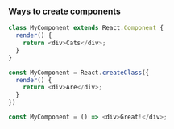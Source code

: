 ### Ways to create components

```javascript
class MyComponent extends React.Component {
  render() {
    return <div>Cats</div>;
  }
}

const MyComponent = React.createClass({
  render() {
    return <div>Are</div>;
  }
})

const MyComponent = () => <div>Great!</div>;
```
